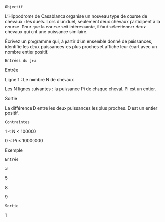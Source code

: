     Objectif
L’Hippodrome de Casablanca organise un nouveau type de course de chevaux : les duels. Lors d’un duel, seulement deux chevaux participent à la course. Pour que la course soit intéressante, il faut sélectionner deux chevaux qui ont une puissance similaire.

Écrivez un programme qui, à partir d’un ensemble donné de puissances, identifie les deux puissances les plus proches et affiche leur écart avec un nombre entier positif.

 	Entrées du jeu

Entrée

Ligne 1 : Le nombre N de chevaux

Les N lignes suivantes : la puissance Pi de chaque cheval. Pi est un entier.

Sortie

La différence D entre les deux puissances les plus proches. D est un entier positif.

    Contraintes

1 < N < 100000

0 < Pi ≤ 10000000

Exemple

    Entrée

3

5

8

9

    Sortie

1